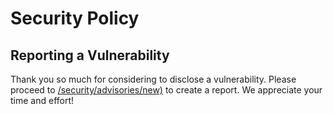 # Security Policy

## Reporting a Vulnerability

Thank you so much for considering to disclose a vulnerability. Please proceed to [/security/advisories/new)](https://github.com/aniruddha-adhikary/codemapper/security/advisories/new)
to create a report. We appreciate your time and effort!
